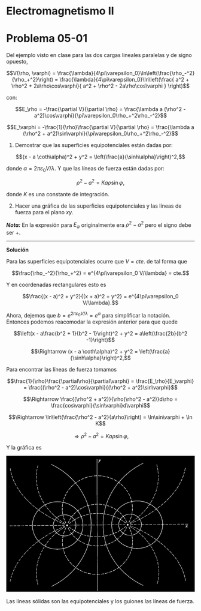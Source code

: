 # Electromagnetismo II
# Problema 05-01

Del ejemplo visto en clase para las dos cargas lineales paralelas y de signo
opuesto,

```math
V(\rho, \varphi)
=
\frac{\lambda}{4\pi\varepsilon_0}\ln\left(\frac{\rho_-^2}{\rho_+^2}\right)
=
\frac{\lambda}{4\pi\varepsilon_0}\ln\left(\frac{
    a^2 + \rho^2 + 2a\rho\cos\varphi}{
    a^2 + \rho^2 - 2a\rho\cos\varphi
    }
\right)
```

con:

```math
E_\rho
=
-\frac{\partial V}{\partial \rho}
= 
\frac{\lambda a (\rho^2 - a^2)\cos\varphi}{\pi\varepsilon_0\rho_+^2\rho_-^2}
```

```math
E_\varphi
=
-\frac{1}{\rho}\frac{\partial V}{\partial \rho}
= 
\frac{\lambda a (\rho^2 + a^2)\sin\varphi}{\pi\varepsilon_0\rho_+^2\rho_-^2}
```

1. Demostrar que las superficies equipotenciales están dadas por:

```math
(x - a \coth\alpha)^2 + y^2 = \left(\frac{a}{\sinh\alpha}\right)^2,
```

donde $`\alpha = 2\pi\varepsilon_0 V/\lambda`$.
Y que las líneas de fuerza están dadas por:

```math
\rho^2 - a^2 = K a \rho\sin\varphi,
```

donde $`K`$ es una constante de integración.

2. Hacer una gráfica de las superficies equipotenciales y las líneas de fuerza
para el plano $`xy`$.

***Nota:*** En la expresión para $`E_\varphi`$ originalmente era $`\rho^2 - a^2`$ pero
el signo debe ser $`+`$.

---

**Solución**

Para las superficies equipotenciales ocurre que $`V=cte.`$ de tal forma que

```math
\frac{\rho_-^2}{\rho_+^2} = e^{4\pi\varepsilon_0 V/\lambda} = cte.
```
Y en coordenadas rectangulares esto es 

```math
\frac{(x - a)^2 + y^2}{(x + a)^2 + y^2} = e^{4\pi\varepsilon_0 V/\lambda}.
```

Ahora, dejemos que $`b = e^{2\pi\varepsilon_0 V/\lambda} = e^\alpha`$ para simplificar
la notación. Entonces podemos reacomodar la expresión anterior para que quede

```math
\left(x - a\frac{b^2 + 1}{b^2 - 1}\right)^2 + y^2 = a\left(\frac{2b}{b^2 -1}\right)
```

```math
\Rightarrow
(x - a \coth\alpha)^2 + y^2 = \left(\frac{a}{\sinh\alpha}\right)^2,
```

Para encontrar las líneas de fuerza tomamos

```math
\frac{1}{\rho}\frac{\partial\rho}{\partial\varphi}
=
\frac{E_\rho}{E_\varphi}
=
\frac{(\rho^2 - a^2)\cos\varphi}{(\rho^2 + a^2)\sin\varphi}
```

```math
\Rightarrow
\frac{(\rho^2 + a^2)}{\rho(\rho^2 - a^2)}d\rho = \frac{cos\varphi}{\sin\varphi}d\varphi
```

```math
\Rightarrow
\ln\left(\frac{\rho^2 - a^2}{a\rho}\right) = \ln\sin\varphi + \ln K
```

```math
\Rightarrow
\rho^2 - a^2 = K a \rho\sin\varphi,
```

Y la gráfica es

![Campo del problema 05-01](./plot-05-01.png)

Las líneas sólidas son las equipotenciales y los guiones las líneas de fuerza.
